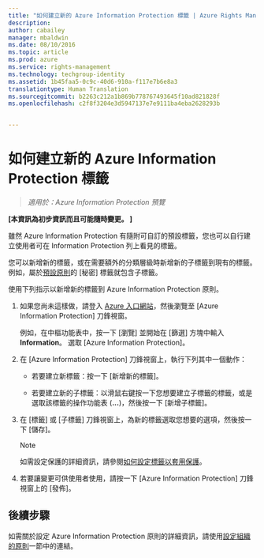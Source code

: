 ```yaml
---
title: "如何建立新的 Azure Information Protection 標籤 | Azure Rights Management"
description: 
author: cabailey
manager: mbaldwin
ms.date: 08/10/2016
ms.topic: article
ms.prod: azure
ms.service: rights-management
ms.technology: techgroup-identity
ms.assetid: 1b45faa5-0c9c-40d6-910a-f117e7b6e8a3
translationtype: Human Translation
ms.sourcegitcommit: b2263c212a1b869b778767493645f10ad821828f
ms.openlocfilehash: c2f8f3204e3d5947137e7e9111ba4eba2628293b


---
```


# 如何建立新的 Azure Information Protection 標籤

>*適用於：Azure Information Protection 預覽*

**[本資訊為初步資訊而且可能隨時變更。 ]**

雖然 Azure Information Protection 有隨附可自訂的預設標籤，您也可以自行建立使用者可在 Information Protection 列上看見的標籤。

您可以新增新的標籤，或在需要額外的分類層級時新增新的子標籤到現有的標籤。 例如，屬於[預設原則](configure-policy-default.md)的 [秘密] 標籤就包含子標籤。

使用下列指示以新增新的標籤到 Azure Information Protection 原則。

1. 如果您尚未這樣做，請登入 [Azure 入口網站](https://portal.azure.com)，然後瀏覽至 [Azure Information Protection] 刀鋒視窗。 
    
    例如，在中樞功能表中，按一下 [瀏覽] 並開始在 [篩選] 方塊中輸入 **Information**。 選取 [Azure Information Protection]。

2. 在 [Azure Information Protection] 刀鋒視窗上，執行下列其中一個動作：

    - 若要建立新標籤：按一下 [新增新的標籤]。

    - 若要建立新的子標籤：以滑鼠右鍵按一下您想要建立子標籤的標籤，或是選取該標籤的操作功能表 (**...**)，然後按一下 [新增子標籤]。

3. 在 [標籤] 或 [子標籤] 刀鋒視窗上，為新的標籤選取您想要的選項，然後按一下 [儲存]。

    > [!NOTE]
    >如需設定保護的詳細資訊，請參閱[如何設定標籤以套用保護](configure-policy-protection.md)。

4. 若要讓變更可供使用者使用，請按一下 [Azure Information Protection] 刀鋒視窗上的 [發佈]。

## 後續步驟

如需關於設定 Azure Information Protection 原則的詳細資訊，請使用[設定組織的原則](configure-policy.md#configuring-your-organization-s-policy)一節中的連結。  





<!--HONumber=Aug16_HO2-->


